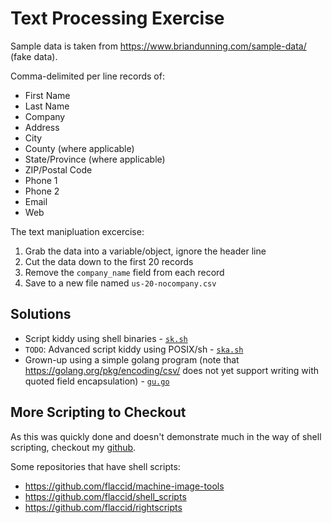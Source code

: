 # Text Processing Exercise

Sample data is taken from https://www.briandunning.com/sample-data/ (fake data).

Comma-delimited per line records of:
- First Name
- Last Name
- Company
- Address
- City
- County (where applicable)
- State/Province (where applicable)
- ZIP/Postal Code
- Phone 1
- Phone 2
- Email
- Web

The text manipluation excercise:
1. Grab the data into a variable/object, ignore the header line
2. Cut the data down to the first 20 records
3. Remove the `company_name` field from each record
4. Save to a new file named `us-20-nocompany.csv`

## Solutions

 - Script kiddy using shell binaries - [`sk.sh`](./sk.sh)
 - `TODO`: Advanced script kiddy using POSIX/sh - [`ska.sh`](./ska.sh)
 - Grown-up using a simple golang program (note that https://golang.org/pkg/encoding/csv/ does not yet support writing with quoted field encapsulation) - [`gu.go`](./gu.go)

## More Scripting to Checkout

As this was quickly done and doesn't demonstrate much in the way of shell scripting, checkout my [github](https://github.com/flaccid).

Some repositories that have shell scripts:
- https://github.com/flaccid/machine-image-tools
- https://github.com/flaccid/shell_scripts
- https://github.com/flaccid/rightscripts
